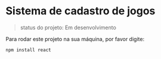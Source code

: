 <h1>Sistema de cadastro de jogos</h1>

> status do projeto: Em desenvolvimento

Para rodar este projeto na sua máquina, por favor digite:

```
npm install react
```
